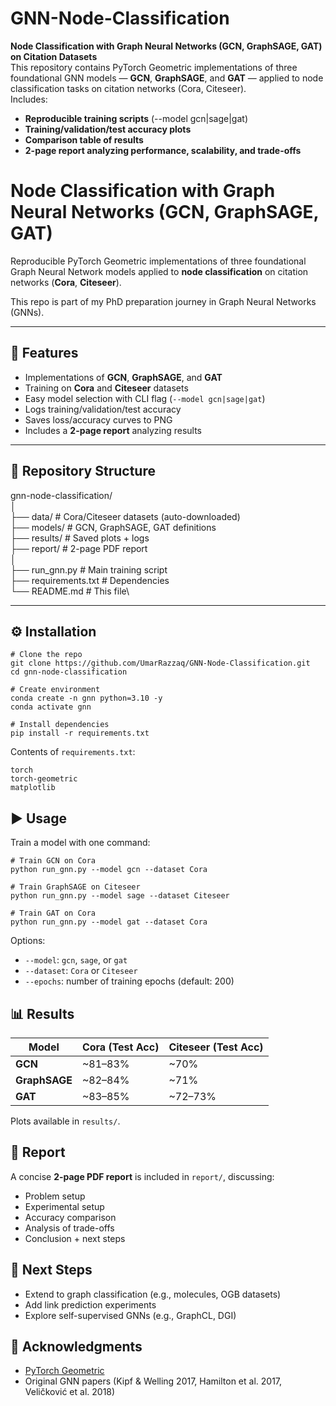 # GNN-Node-Classification
**Node Classification with Graph Neural Networks (GCN, GraphSAGE, GAT) on Citation Datasets**\
This repository contains PyTorch Geometric implementations of three foundational GNN models — **GCN**, **GraphSAGE**, and **GAT** — applied to node classification tasks on citation networks (Cora, Citeseer).\
Includes:
-	**Reproducible training scripts** (--model gcn|sage|gat)
-	**Training/validation/test accuracy plots**
-	**Comparison table of results**
-	**2-page report analyzing performance, scalability, and trade-offs**

  # Node Classification with Graph Neural Networks (GCN, GraphSAGE, GAT)

Reproducible PyTorch Geometric implementations of three foundational Graph Neural Network models applied to **node classification** on citation networks (**Cora**, **Citeseer**).

This repo is part of my PhD preparation journey in Graph Neural Networks (GNNs).

---

## 🚀 Features
- Implementations of **GCN**, **GraphSAGE**, and **GAT**
- Training on **Cora** and **Citeseer** datasets
- Easy model selection with CLI flag (`--model gcn|sage|gat`)
- Logs training/validation/test accuracy
- Saves loss/accuracy curves to PNG
- Includes a **2-page report** analyzing results

---

## 📂 Repository Structure
gnn-node-classification/\
│\
├── data/ # Cora/Citeseer datasets (auto-downloaded)\
├── models/ # GCN, GraphSAGE, GAT definitions\
├── results/ # Saved plots + logs\
├── report/ # 2-page PDF report\
│\
├── run_gnn.py # Main training script\
├── requirements.txt # Dependencies\
└── README.md # This file\


---

## ⚙️ Installation

```
# Clone the repo
git clone https://github.com/UmarRazzaq/GNN-Node-Classification.git
cd gnn-node-classification

# Create environment
conda create -n gnn python=3.10 -y
conda activate gnn

# Install dependencies
pip install -r requirements.txt
```

Contents of `requirements.txt`:
```
torch
torch-geometric
matplotlib
```
## ▶️ Usage

Train a model with one command:
```
# Train GCN on Cora
python run_gnn.py --model gcn --dataset Cora

# Train GraphSAGE on Citeseer
python run_gnn.py --model sage --dataset Citeseer

# Train GAT on Cora
python run_gnn.py --model gat --dataset Cora
```
Options:
-	`--model`: `gcn`, `sage`, or `gat`
-	`--dataset`: `Cora` or `Citeseer`
-	`--epochs`: number of training epochs (default: 200)

## 📊 Results
| Model         | Cora (Test Acc) | Citeseer (Test Acc) |
| ------------- | --------------- | ------------------- |
| **GCN**       | \~81–83%        | \~70%               |
| **GraphSAGE** | \~82–84%        | \~71%               |
| **GAT**       | \~83–85%        | \~72–73%            |


Plots available in `results/`.
## 📄 Report

A concise **2-page PDF report** is included in `report/`, discussing:
-	Problem setup
-	Experimental setup
-	Accuracy comparison
-	Analysis of trade-offs
-	Conclusion + next steps
## 🔮 Next Steps

-	Extend to graph classification (e.g., molecules, OGB datasets)
-	Add link prediction experiments
-	Explore self-supervised GNNs (e.g., GraphCL, DGI)
## 🙌 Acknowledgments
-	[PyTorch Geometric](https://pytorch-geometric.readthedocs.io/)
-	Original GNN papers (Kipf & Welling 2017, Hamilton et al. 2017, Veličković et al. 2018)
